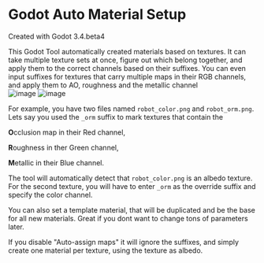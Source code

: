 # Godot Auto Material Setup

Created with Godot 3.4.beta4

This Godot Tool automatically created materials based on textures. It can take multiple texture sets at once, figure out which belong together, and apply them to the correct channels based on their suffixes. You can even input suffixes for textures that carry multiple maps in their RGB channels, and apply them to AO, roughness and the metallic channel   
![image](https://i.imgur.com/RklfcHL.png)
![image](https://i.imgur.com/YdIjn9U.png)

For example, you have two files named ``robot_color.png`` and ``robot_orm.png``. Lets say you used the ``_orm`` suffix to mark textures that contain the 

**O**cclusion map in their Red channel, 

**R**oughness in ther Green channel,

**M**etallic in their Blue channel. 

The tool will automatically detect that ``robot_color.png`` is an albedo texture. For the second texture, you will have to enter ``_orm`` as the override suffix and specify the color channel.


You can also set a template material, that will be duplicated and be the base for all new materials. Great if you dont want to change tons of parameters later.


If you disable "Auto-assign maps" it will ignore the suffixes, and simply create one material per texture, using the texture as albedo.
